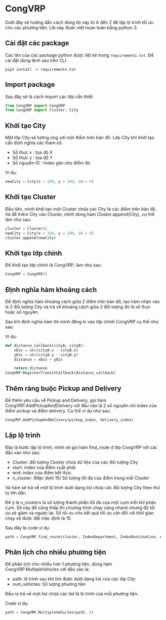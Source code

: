 # CongVRP
Dưới đây sẽ hướng dẫn cách dùng lib này từ A đến Z để lập lộ trình tối ưu cho các phương tiện. Lib này được viết hoàn toàn bằng python 3.

## Cài đặt các package 

Các tên của các package python được liệt kê trong `requirements.txt`.
Để cài đặt dùng lệnh sau trên CLI.

```
pip3 install -r requirements.txt
```

## Import package
Sau đây sẽ là cách import các lớp cần thiết 

```python
from CongVRP import CongVRP
from CongVRP import Cluster, City
```

## Khởi tạo City
Một lớp City sẽ tương ứng với một điểm trên bản đồ. Lớp City khi khởi tạo cần định nghĩa các tham số:

- Số thực x : tọa độ X
- Số thực y : tọa độ Y
- Số nguyên ID : Index gán cho điểm đó

Ví dụ:
```python
newCity = City(x = 100, y = 100, id = 9)
```


## Khởi tạo Cluster
Đầu tiên, mình khởi tạo một Cluster chứa các City là các điểm trên bản đồ. Và để thêm City vào Cluster, mình dùng hàm Cluster.append(City), cụ thể làm như sau:
```python
cluster = Cluster()
newCity = City(x = 100, y = 100, id = 9)
cluster.append(newCity)
```

## Khởi tạo lớp chính 
Để khởi tạo lớp chính là CongVRP, làm như sau:
```python
CongVRP = CongVRP()
```

## Định nghĩa hàm khoảng cách
Để định nghĩa hàm khoảng cách giữa 2 điểm trên bản đồ, tạo hàm nhận vào là 2 đối tượng City và trả về khoảng cách giữa 2 đối tượng đó là số thực hoặc số nguyên.

Sau khi định nghĩa hàm thì mình đăng kí vào lớp chính CongVRP cụ thể như sau:

Ví dụ:
```python
def distance_callback(cityA, cityB):
    xDis = abs(cityA.x - cityB.x)
    yDis = abs(cityA.y - cityB.y)
    distance = xDis + yDis

    return distance
CongVRP.RegisterTransitCallback(distance_callback)
```

## Thêm ràng buộc Pickup and Delivery
Để thêm yêu cầu về Pickup and Delivery, gọi hàm CongVRP.AddPickupAndDelivery với đầu vào là 2 số nguyên chỉ index của điểm pickup và điểm delivery. Cụ thể ví dụ như sau:

```python
CongVRP.AddPickupAndDelivery(pickup_index, delivery_index)
```

## Lập lộ trình

Đây là bước lập lộ trình, mình sẽ gọi hàm find_route ở lớp CongVRP với các đầu vào như sau:

- Cluster: đối tượng Cluster chứa dữ liệu của các đối tượng City
- start: index của điểm xuất phát
- end: index của điểm kết thúc
- n_cluster: (Mặc định 15) Số lượng tối đa của điểm trong mỗi Cluster

Và hàm sẽ trả về một lộ trình dưới dạng list chứa các đối tượng City theo thứ tự lớn dần.

Để ý là n_clusters là số lượng thành phần tối đa của một cụm mỗi khi phân cụm. Số này để càng thấp thì chương trình chạy càng nhanh nhưng độ tối ưu sẽ giảm và ngược lại. Số tối ưu cho kết quả tối ưu cân đối với thời gian chạy sẽ được đặt mặc định là 15.

Sau đây là code ví dụ:

```python
path = CongVRP.find_route(cluster, IndexDepartment, IndexDestination, n_clusters = 15)
```

## Phân lịch cho nhiều phương tiện

Để phân lịch cho nhiều hơn 1 phương tiện, dùng hàm CongVRP.MultipleVehicles với đầu vào là: 

- path: lộ trình sau khi tìm được dưới dạng list của các lớp City
- num_vehicles: Số lượng phương tiện

Đầu ra trả về một list chứa các list là lộ trình của mỗi phương tiện.

Code ví dụ:
```python
path = CongVRP.MultipleVehicles(path, 4)
```


